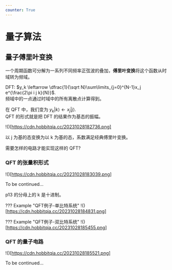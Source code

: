 ```yaml
---
counter: True  
---
```


# 量子算法

## 量子傅里叶变换

一个周期函数可分解为一系列不同频率正弦波的叠加，**傅里叶变换**将这个函数从时域转为频域。

DFT: $y_k \leftarrow \dfrac{1}{\sqrt N}\sum\limits_{j=0}^{N-1}x_j e^{\frac{2\pi i j k}{N}}$.  
频域中的一点通过时域中的所有离散点计算得到。

在 QFT 中，我们变为 $y_k|k\rangle \leftarrow x_j|j\rangle$.  
QFT 的形式就是把 DFT 的结果作为基态的振幅。

!()[https://cdn.hobbitqia.cc/20231028182736.png]

以 j 为基的态变换为以 k 为基的态，系数满足经典傅里叶变换。

需要怎样的电路才能实现这样的 QFT?  

### QFT 的张量积形式

!()[https://cdn.hobbitqia.cc/20231028183039.png]

To be continued...

p13 的分母上的 k 是十进制。
 
??? Example "QFT例子-单比特系统"
    !()[https://cdn.hobbitqia.cc/20231028184831.png]

??? Example "QFT例子-双比特系统"
    !()[https://cdn.hobbitqia.cc/20231028185455.png]

### QFT 的量子电路

!()[https://cdn.hobbitqia.cc/20231028185521.png]

To be continued...